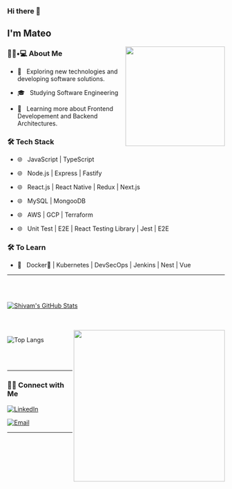### Hi there 👋<h2> I'm Mateo</h2>

<img align='right' src="https://media0.giphy.com/media/ndIq5ohg1pyfqyVOII/giphy.gif?cid=ecf05e47sl671x879u5628c8a6l1vaoitnhezbdatlosiylo&rid=giphy.gif&ct=g" width="230">

<h3> 👨🏻•💻 About Me </h3>



- 🤔 &nbsp; Exploring new technologies and developing software solutions.

- 🎓 &nbsp; Studying Software Engineering

- 🌱 &nbsp; Learning more about Frontend Developement and Backend Architectures.



<h3>🛠 Tech Stack</h3>


- 🌐 &nbsp; JavaScript | TypeScript

- 🌐 &nbsp; Node.js | Express | Fastify 

- 🌐 &nbsp; React.js | React Native | Redux | Next.js

- 🌐 &nbsp; MySQL | MongooDB

- 🌐 &nbsp; AWS | GCP | Terraform

- 🌐 &nbsp; Unit Test | E2E | React Testing Library | Jest | E2E



<h3>🛠 To Learn</h3>

- 🔧 &nbsp;  Docker🐳 | Kubernetes | DevSecOps | Jenkins | Nest | Vue

<hr>



<br/><br/>

[![Shivam's GitHub Stats](https://github-readme-stats.vercel.app/api?username=i-am-mmazzucco&show_icons=true&title_color=fff&icon_color=79ff97&text_color=9f9f9f&bg_color=151515)](https://github.com/i-am-mmazzucco)

<br/>

<br/>

<img src="https://media4.giphy.com/media/a8rlSHPozsTEuh1ibJ/giphy.gif?cid=ecf05e47iz3q1ssypsjjqilu8g0psfyok32t9atrfod8nh1z&rid=giphy.gif&ct=g" width="350" align='right'>

![Top Langs](https://github-readme-stats.vercel.app/api/top-langs/?username=i-am-mmazzucco&show_icons=true&title_color=fff&icon_color=79ff97&text_color=9f9f9f&bg_color=151515)

<br><br>



<hr>



<h3> 🤝🏻 Connect with Me </h3>

<p align="center">

<a href="https://www.linkedin.com/in/mateo-mazzucco/"><img alt="LinkedIn" src="https://img.shields.io/badge/LinkedIn-Mateo%20Mazzucco-blue?style=flat-square&logo=linkedin"></a>

<a href="mailto:mateomazzucco4@gmail.com"><img alt="Email" src="https://img.shields.io/badge/Email-mateomazzucco4@gmail.com-blue?style=flat-square&logo=gmail"></a>

</p>



<hr>

